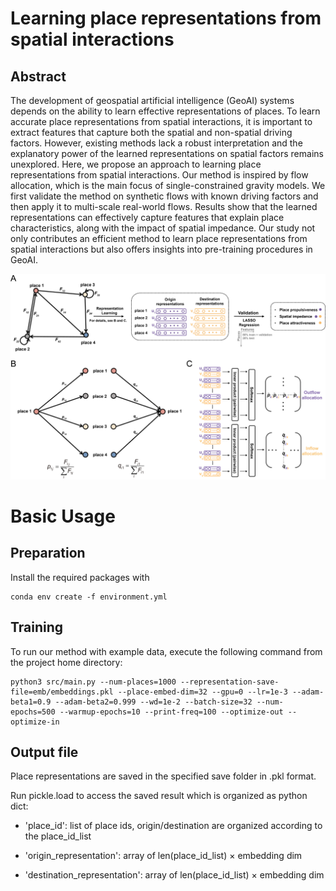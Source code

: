 # Learning place representations from spatial interactions
## Abstract
The development of geospatial artificial intelligence (GeoAI) systems depends on the ability to learn effective representations of places. To learn accurate place representations from spatial interactions, it is important to extract features that capture both the spatial and non-spatial driving factors. However, existing methods lack a robust interpretation and the explanatory power of the learned representations on spatial factors remains unexplored. Here, we propose an approach to learning place representations from spatial interactions. Our method is inspired by flow allocation, which is the main focus of single-constrained gravity models. We first validate the method on synthetic flows with known driving factors and then apply it to multi-scale real-world flows. Results show that the learned representations can effectively capture features that explain place characteristics, along with the impact of spatial impedance. Our study not only contributes an efficient method to learn place representations from spatial interactions but also offers insights into pre-training procedures in GeoAI.

![image](https://github.com/Xuechen0123/FlowAlloc_SI_placeemb/blob/main/img/Fig1_Schematic_of_the_workflow.png)

# Basic Usage

## Preparation

Install the required packages with

```
conda env create -f environment.yml
```

## Training

To run our method with example data, execute the following command from the project home directory:

```
python3 src/main.py --num-places=1000 --representation-save-file=emb/embeddings.pkl --place-embed-dim=32 --gpu=0 --lr=1e-3 --adam-beta1=0.9 --adam-beta2=0.999 --wd=1e-2 --batch-size=32 --num-epochs=500 --warmup-epochs=10 --print-freq=100 --optimize-out --optimize-in
```

## Output file

Place representations are saved in the specified save folder in .pkl format. 

Run pickle.load to access the saved result which is organized as python dict:

- 'place_id': list of place ids, origin/destination are organized according to the place_id_list

- 'origin_representation': array of len(place_id_list) $\times$ embedding dim

- 'destination_representation': array of len(place_id_list) $\times$ embedding dim
